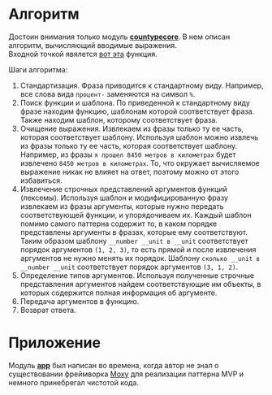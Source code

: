 
# Алгоритм

Достоин внимания только модуль **[countypecore](https://github.com/artembirmin/countype/tree/master/countypecore)**. В нем описан алгоритм, вычисляющий вводимые выражения.  
Входной точкой явялется [вот эта](https://github.com/artembirmin/countype/blob/09842309c5a77670ac442693c2c6d5382f71e25c/countypecore/src/main/java/com/incetro/countypecore/calculator/CalculatorImpl.kt#L28C18-L28C38) функция.

Шаги алгоритма:

1. Стандартизация. Фраза приводится к стандартному виду. Например, все слова вида `процент-` заменяются на символ `%`.
2. Поиск функции и шаблона. По приведенной к стандартному виду фразе находим функцию, шаблонам которой соответствует фраза. Также находим шаблон, которому соответствует фраза.
3. Очищение выражения. Извлекаем из фразы только ту ее часть, которая соответствует шаблону. Используя шаблон можно извлечь из фразы только ту ее часть, которая соответствует шаблону. Например, из фразы `я прошел 8450 метров в километрах` будет извлечено `8450 метров в километрах`. То, что окружает вычисляемое выражение никак не влияет на ответ, поэтому можно от этого избавиться.
4. Извлечение строчных представлений аргументов функций (лексемы). Используя шаблон и модифицированную фразу извлекаем из фразы аргументы, которые нужно передать соответствующей функции, и упорядочиваем их. Каждый шаблон помимо самого паттерна содержит то, в каком порядке представлены аргументы в фразах, которые ему соответствуют. Таким образом шаблону `__number __unit в __unit` соответствует порядок аргументов `(1, 2, 3)`, то есть прямой и после извлечения аргументов не нужно менять их порядок. Шаблону `сколько __unit в __number __unit` соответствует порядок аргументов `(3, 1, 2)`.
5. Определение типов аргументов. Используя полученные строчные представления аргументов найдем соответствующие им объекты, в которых содержится полная информация об аргументе.
6. Передача аргументов в функцию.
7. Возврат ответа.

# Приложение

Модуль **[app](https://github.com/artembirmin/countype/tree/master/app)** был написан во времена, когда автор не знал о существовании фреймворка [Moxy](https://github.com/Arello-Mobile/Moxy) для реализации паттерна MVP и немного принебрегал чистотой кода.
